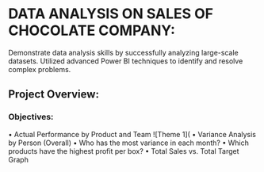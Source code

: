 # DATA ANALYSIS ON SALES OF CHOCOLATE COMPANY:
Demonstrate data analysis skills by successfully analyzing large-scale datasets. Utilized advanced Power BI techniques to identify and resolve complex problems.
## Project Overview:
### Objectives:
•	Actual Performance by Product and Team
![Theme 1](
•	Variance Analysis by Person (Overall)
•	Who has the most variance in each month?
•	Which products have the highest profit per box?
•	Total Sales vs. Total Target Graph
